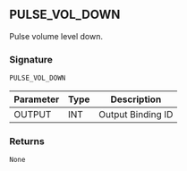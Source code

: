 ## PULSE\_VOL\_DOWN

Pulse volume level down.


### Signature

`PULSE_VOL_DOWN`


| Parameter | Type | Description       |
| --------- | ---- | ----------------- |
| OUTPUT    | INT  | Output Binding ID |


### Returns

`None`
